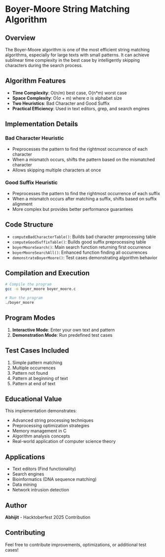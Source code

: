 # Boyer-Moore String Matching Algorithm

## Overview
The Boyer-Moore algorithm is one of the most efficient string matching algorithms, especially for large texts with small patterns. It can achieve sublinear time complexity in the best case by intelligently skipping characters during the search process.

## Algorithm Features
- **Time Complexity**: O(n/m) best case, O(n*m) worst case
- **Space Complexity**: O(σ + m) where σ is alphabet size
- **Two Heuristics**: Bad Character and Good Suffix
- **Practical Efficiency**: Used in text editors, grep, and search engines

## Implementation Details

### Bad Character Heuristic
- Preprocesses the pattern to find the rightmost occurrence of each character
- When a mismatch occurs, shifts the pattern based on the mismatched character
- Allows skipping multiple characters at once

### Good Suffix Heuristic
- Preprocesses the pattern to find the rightmost occurrence of each suffix
- When a mismatch occurs after matching a suffix, shifts based on suffix alignment
- More complex but provides better performance guarantees

## Code Structure
- `computeBadCharacterTable()`: Builds bad character preprocessing table
- `computeGoodSuffixTable()`: Builds good suffix preprocessing table
- `boyerMooreSearch()`: Main search function returning first occurrence
- `boyerMooreSearchAll()`: Enhanced function finding all occurrences
- `demonstrateBoyerMoore()`: Test cases demonstrating algorithm behavior

## Compilation and Execution
```bash
# Compile the program
gcc -o boyer_moore boyer_moore.c

# Run the program
./boyer_moore
```

## Program Modes
1. **Interactive Mode**: Enter your own text and pattern
2. **Demonstration Mode**: Run predefined test cases

## Test Cases Included
1. Simple pattern matching
2. Multiple occurrences
3. Pattern not found
4. Pattern at beginning of text
5. Pattern at end of text

## Educational Value
This implementation demonstrates:
- Advanced string processing techniques
- Preprocessing optimization strategies
- Memory management in C
- Algorithm analysis concepts
- Real-world application of computer science theory

## Applications
- Text editors (Find functionality)
- Search engines
- Bioinformatics (DNA sequence matching)
- Data mining
- Network intrusion detection

## Author
**Abhijit** - Hacktoberfest 2025 Contribution

## Contributing
Feel free to contribute improvements, optimizations, or additional test cases!